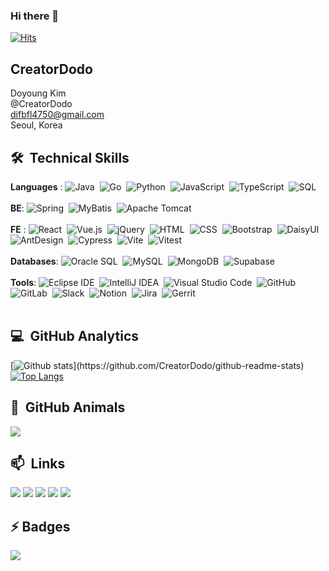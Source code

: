 ### Hi there 👋
[![Hits](https://hits.seeyoufarm.com/api/count/incr/badge.svg?url=https%3A%2F%2Fgithub.com%2FCreatorDodo&count_bg=%23FFB800&title_bg=%23555555&icon=&icon_color=%23FFD700&title=Profile%20views&edge_flat=false)](https://hits.seeyoufarm.com)

## CreatorDodo
Doyoung Kim<br/>
@CreatorDodo<br/>
difbfl4750@gmail.com<br/>
Seoul, Korea<br/>

## 🛠 &nbsp;Technical Skills
**Languages** : 
![Java](https://img.shields.io/badge/-Java-05122A?style=flat&logo=Java)&nbsp;
![Go](https://img.shields.io/badge/-Go-05122A?style=flat&logo=Go)&nbsp;
![Python](https://img.shields.io/badge/-Python-05122A?style=flat&logo=python)&nbsp;
![JavaScript](https://img.shields.io/badge/-JavaScript-05122A?style=flat&logo=javascript)&nbsp;
![TypeScript](https://img.shields.io/badge/-TypeScript-05122A?style=flat&logo=typescript)&nbsp;
![SQL](https://img.shields.io/badge/-SQL-05122A?style=flat&logo=sql)&nbsp;\
<br>
**BE**: 
![Spring](https://img.shields.io/badge/-Spring-05122A?style=flat&logo=Spring)&nbsp;
![MyBatis](https://img.shields.io/badge/-MyBatis-05122A?style=flat&logo=Fluentd)&nbsp;
![Apache Tomcat](https://img.shields.io/badge/-Apache%20Tomcat-05122A?style=flat&logo=Apache%20Tomcat)&nbsp;\
<br>
**FE** : 
![React](https://img.shields.io/badge/-React-05122A?style=flat&logo=React)&nbsp;
![Vue.js](https://img.shields.io/badge/-Vue.js-05122A?style=flat&logo=Vue.js)&nbsp;
![jQuery](https://img.shields.io/badge/-jQuery-05122A?style=flat&logo=jQuery)&nbsp;
![HTML](https://img.shields.io/badge/-HTML-05122A?style=flat&logo=HTML5)&nbsp;
![CSS](https://img.shields.io/badge/-CSS-05122A?style=flat&logo=CSS3&logoColor=1572B6)&nbsp;
![Bootstrap](https://img.shields.io/badge/-Bootstrap-05122A?style=flat&logo=Bootstrap)&nbsp;
![DaisyUI](https://img.shields.io/badge/-DaisyUI-05122A?style=flat&logo=DaisyUI)&nbsp;
![AntDesign](https://img.shields.io/badge/-AntDesign-05122A?style=flat&logo=AntDesign)&nbsp;
![Cypress](https://img.shields.io/badge/-Cypress-05122A?style=flat&logo=cypress)&nbsp;
![Vite](https://img.shields.io/badge/-Vite-05122A?style=flat&logo=vite)&nbsp;
![Vitest](https://img.shields.io/badge/-Vitest-05122A?style=flat&logo=vitest)&nbsp;\
<br>
**Databases**: ![Oracle SQL](https://img.shields.io/badge/-Oracle%20SQL-05122A?style=flat&logo=oracle)&nbsp;
![MySQL](https://img.shields.io/badge/-MySQL-05122A?style=flat&logo=mysql)&nbsp;
![MongoDB](https://img.shields.io/badge/-MongoDB-05122A?style=flat&logo=mongodb)&nbsp;
![Supabase](https://img.shields.io/badge/-Supabase-05122A?style=flat&logo=supabase)&nbsp;\
<br>
**Tools**: 
![Eclipse IDE](https://img.shields.io/badge/-Eclipse%20IDE-05122A?style=flat&logo=EclipseIDE)&nbsp;
![IntelliJ IDEA](https://img.shields.io/badge/-IntelliJ%20IDEA-05122A?style=flat&logo=intellijidea)&nbsp;
![Visual Studio Code](https://img.shields.io/badge/-Visual%20Studio%20Code-05122A?style=flat&logo=visualstudiocode)&nbsp;
![GitHub](https://img.shields.io/badge/-GitHub-05122A?style=flat&logo=github)&nbsp;
![GitLab](https://img.shields.io/badge/-GitLab-05122A?style=flat&logo=gitlab)&nbsp;
![Slack](https://img.shields.io/badge/-Slack-05122A?style=flat&logo=slack)&nbsp;
![Notion](https://img.shields.io/badge/-Notion-05122A?style=flat&logo=notion)&nbsp;
![Jira](https://img.shields.io/badge/-Jira-05122A?style=flat&logo=jira)&nbsp;
![Gerrit](https://img.shields.io/badge/-Gerrit-05122A?style=flat&logo=gerrit)&nbsp;\
<br>

## 💻 &nbsp;GitHub Analytics
[![Github stats](https://github-readme-stats.vercel.app/api?username=CreatorDodo&show_icons=true&theme=algolia&include_all_commits=true&count_private=true")](https://github.com/CreatorDodo/github-readme-stats)
[![Top Langs](https://github-readme-stats.vercel.app/api/top-langs/?username=CreatorDodo&layout=compact&theme=algolia)](https://github.com/CreatorDodo/github-readme-stats)

## 🌻 &nbsp;GitHub Animals
<a href="https://github.com/devxb/gitanimals">
  <img src="https://render.gitanimals.org/farms/CreatorDodo"/>
</a>

## 📫 &nbsp;Links
<a href=""><img src="https://img.shields.io/badge/Porfoilo-Web-blue"/></a>
<a href="https://medium.com/@Dodo3"><img src="https://img.shields.io/badge/Medium-333333?style=flat&logo=Medium&logoColor=white" ></a>
<a href="mailto:difbfl4750@gmail.com"><img src="https://img.shields.io/badge/-difbfl4750@gmail.com-D14836?style=flat&logo=Gmail&logoColor=white"/></a>
<a href="https://www.linkedin.com/in/creatordodo/"><img src="https://img.shields.io/badge/LinkedIn-0077B5?style=flat&logo=LinkedIn&logoColor=white" /></a>
<a href="https://dev.to/creatordodo"><img src="https://img.shields.io/badge/Dev.to-333333?style=flat&logo=dev.to&logoColor=white"></a>

## ⚡ Badges
<a href="https://hhpluscertificateofcompletion.oopy.io/"><img src="https://static.spartacodingclub.kr/hanghae99/plus/completion/badge_red.svg" /></a>



<!--
**CreatorDodo/CreatorDoDo** is a ✨ _special_ ✨ repository because its `README.md` (this file) appears on CreatorDodo GitHub profile.

Here are some ideas to get you started:

- 🔭 I’m currently working on ...
- 🌱 I’m currently learning ...
- 👯 I’m looking to collaborate on ...
- 🤔 I’m looking for help with ...
- 💬 Ask me about ...
- 📫 How to reach me: ...
- 😄 Pronouns: ...
- ⚡ Fun fact: ...
-->
